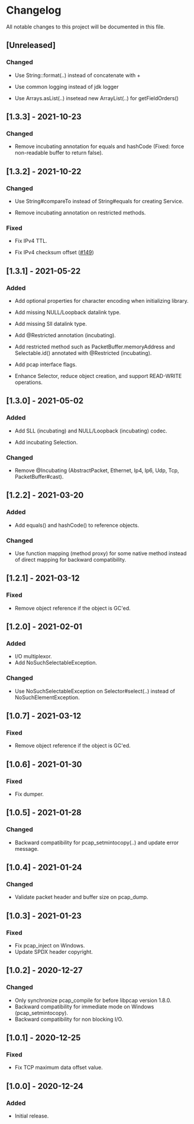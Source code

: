 <!--
SPDX-FileCopyrightText: 2020-2021 Pcap Project
SPDX-License-Identifier: MIT OR Apache-2.0
-->

# Changelog

All notable changes to this project will be documented in this file.



## [Unreleased]

### Changed

- Use String::format(..) instead of concatenate with +

- Use common logging instead of jdk logger

- Use Arrays.asList(..) insetead new ArrayList(..) for getFieldOrders() 



## [1.3.3] - 2021-10-23

### Changed

- Remove incubating annotation for equals and hashCode (Fixed: force non-readable buffer to return false).



## [1.3.2] - 2021-10-22

### Changed

- Use String#compareTo instead of String#equals for creating Service.

- Remove incubating annotation on restricted methods.


### Fixed

- Fix IPv4 TTL.

- Fix IPv4 checksum offset ([#149](https://github.com/ardikars/pcap/issues/149))



## [1.3.1] - 2021-05-22

### Added

* Add optional properties for character encoding when initializing library.

* Add missing NULL/Loopback datalink type.

* Add missing Sll datalink type.

* Add @Restricted annotation (incubating).

* Add restricted method such as PacketBuffer.memoryAddress and Selectable.id() annotated with @Restricted (incubating).

* Add pcap interface flags.

* Enhance Selector, reduce object creation, and support READ-WRITE operations.



## [1.3.0] - 2021-05-02


### Added

- Add SLL (incubating) and NULL/Loopback (incubating) codec.

- Add incubating Selection.


### Changed

- Remove @Incubating (AbstractPacket, Ethernet, Ip4, Ip6, Udp, Tcp, PacketBuffer#cast).




## [1.2.2] - 2021-03-20

### Added

- Add equals() and hashCode() to reference objects.


### Changed
- Use function mapping (method proxy) for some native method instead of direct mapping for backward compatibility.




## [1.2.1] - 2021-03-12

### Fixed

* Remove object reference if the object is GC'ed.



## [1.2.0] - 2021-02-01

### Added
- I/O multiplexor.
- Add NoSuchSelectableException.

### Changed
- Use NoSuchSelectableException on Selector#select(..) instead of NoSuchElementException.



## [1.0.7] - 2021-03-12

### Fixed

- Remove object reference if the object is GC'ed.



## [1.0.6] - 2021-01-30

### Fixed

- Fix dumper.



## [1.0.5] - 2021-01-28

### Changed

- Backward compatibility for pcap_setmintocopy(..) and update error message.



## [1.0.4] - 2021-01-24

### Changed

- Validate packet header and buffer size on pcap_dump.



## [1.0.3] - 2021-01-23

### Fixed

- Fix pcap_inject on Windows.
- Update SPDX header copyright.



## [1.0.2] - 2020-12-27

### Changed

- Only synchronize pcap_compile for before libpcap version 1.8.0.
- Backward compatibility for immediate mode on Windows (pcap_setmintocopy).
- Backward compatibility for non blocking I/O.



## [1.0.1] - 2020-12-25

### Fixed

- Fix TCP maximum data offset value.


## [1.0.0] - 2020-12-24

### Added

- Initial release.
